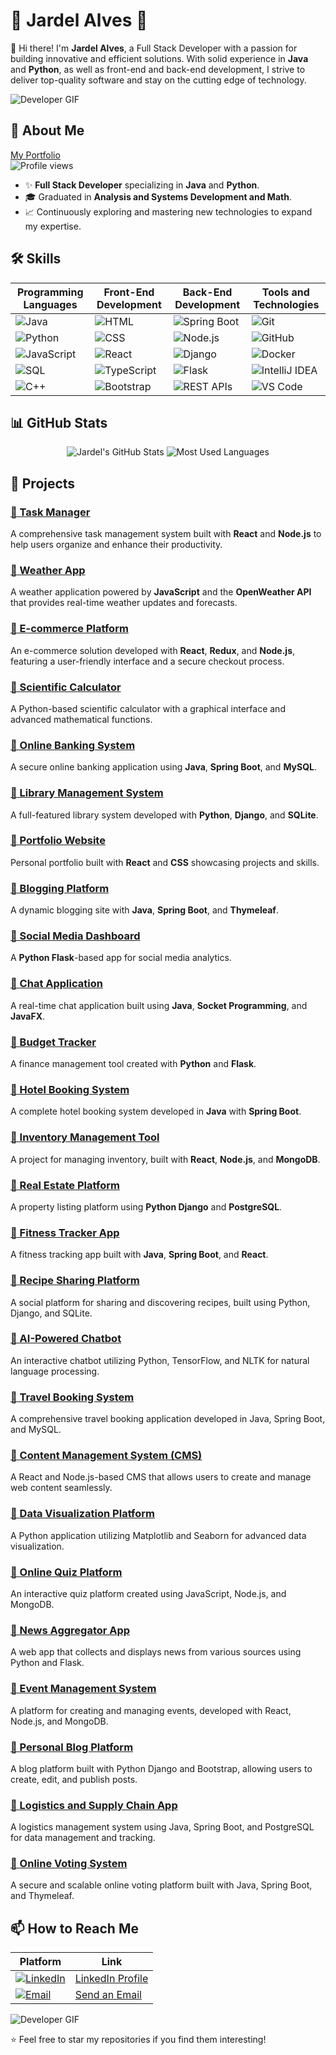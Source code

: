 # 🗽 Jardel Alves 🗽

👋 Hi there! I'm **Jardel Alves**, a Full Stack Developer with a passion for building innovative and efficient solutions. With solid experience in **Java** and **Python**, as well as front-end and back-end development, I strive to deliver top-quality software and stay on the cutting edge of technology.

![Developer GIF](https://i.giphy.com/media/v1.Y2lkPTc5MGI3NjExeDZzZWVtZnVpeG0zZmtremR1M29pbWQxY2pyZ2FvZjZzeTAydDJodiZlcD12MV9pbnRlcm5hbF9naWZfYnlfaWQmY3Q9Zw/hGjr3wcwjGG99V6vIY/giphy.gif) 


## 🚀 About Me
[My Portfolio](https://jardelva96.github.io/)  
![Profile views](https://komarev.com/ghpvc/?username=jardelva96&color=blue)

- ✨ **Full Stack Developer** specializing in **Java** and **Python**.
- 🎓 Graduated in **Analysis and Systems Development and Math**.
- 📈 Continuously exploring and mastering new technologies to expand my expertise.

## 🛠️ Skills

| Programming Languages | Front-End Development | Back-End Development | Tools and Technologies |
| --------------------- | --------------------- | -------------------- | ---------------------- |
| ![Java](https://img.shields.io/badge/Java-ED8B00?style=for-the-badge&logo=java&logoColor=white) | ![HTML](https://img.shields.io/badge/HTML5-E34F26?style=for-the-badge&logo=html5&logoColor=white) | ![Spring Boot](https://img.shields.io/badge/Spring_Boot-6DB33F?style=for-the-badge&logo=springboot&logoColor=white) | ![Git](https://img.shields.io/badge/Git-F05032?style=for-the-badge&logo=git&logoColor=white) |
| ![Python](https://img.shields.io/badge/Python-3776AB?style=for-the-badge&logo=python&logoColor=white) | ![CSS](https://img.shields.io/badge/CSS3-1572B6?style=for-the-badge&logo=css3&logoColor=white) | ![Node.js](https://img.shields.io/badge/Node.js-339933?style=for-the-badge&logo=nodedotjs&logoColor=white) | ![GitHub](https://img.shields.io/badge/GitHub-181717?style=for-the-badge&logo=github&logoColor=white) |
| ![JavaScript](https://img.shields.io/badge/JavaScript-F7DF1E?style=for-the-badge&logo=javascript&logoColor=black) | ![React](https://img.shields.io/badge/React-20232A?style=for-the-badge&logo=react&logoColor=61DAFB) | ![Django](https://img.shields.io/badge/Django-092E20?style=for-the-badge&logo=django&logoColor=white) | ![Docker](https://img.shields.io/badge/Docker-2496ED?style=for-the-badge&logo=docker&logoColor=white) |
| ![SQL](https://img.shields.io/badge/SQL-336791?style=for-the-badge&logo=postgresql&logoColor=white) | ![TypeScript](https://img.shields.io/badge/TypeScript-007ACC?style=for-the-badge&logo=typescript&logoColor=white) | ![Flask](https://img.shields.io/badge/Flask-000000?style=for-the-badge&logo=flask&logoColor=white) | ![IntelliJ IDEA](https://img.shields.io/badge/IntelliJ_IDEA-000000?style=for-the-badge&logo=intellij-idea&logoColor=white) |
| ![C++](https://img.shields.io/badge/C%2B%2B-00599C?style=for-the-badge&logo=c%2B%2B&logoColor=white) | ![Bootstrap](https://img.shields.io/badge/Bootstrap-563D7C?style=for-the-badge&logo=bootstrap&logoColor=white) | ![REST APIs](https://img.shields.io/badge/REST-25D366?style=for-the-badge&logo=rest&logoColor=white) | ![VS Code](https://img.shields.io/badge/VS_Code-007ACC?style=for-the-badge&logo=visual-studio-code&logoColor=white) |

## 📊 GitHub Stats

<div align="center">
  <img src="https://github-readme-stats.vercel.app/api?username=jardelva96&show_icons=true&theme=radical&count_private=true" alt="Jardel's GitHub Stats" />
  <img src="https://github-readme-stats.vercel.app/api/top-langs/?username=jardelva96&layout=compact&theme=radical&langs_count=12" alt="Most Used Languages" />
</div>


## 🌱 Projects

### [🔹 Task Manager](https://github.com/jardelva96/task-manager)
A comprehensive task management system built with **React** and **Node.js** to help users organize and enhance their productivity.

### [🔹 Weather App](https://github.com/jardelva96/weather-app)
A weather application powered by **JavaScript** and the **OpenWeather API** that provides real-time weather updates and forecasts.

### [🔹 E-commerce Platform](https://github.com/jardelva96/e-commerce-website)
An e-commerce solution developed with **React**, **Redux**, and **Node.js**, featuring a user-friendly interface and a secure checkout process.

### [🔹 Scientific Calculator](https://github.com/jardelva96/Scientific-Calculator) 
A Python-based scientific calculator with a graphical interface and advanced mathematical functions.

### [🔹 Online Banking System](https://github.com/jardelva96/online-banking-system)
A secure online banking application using **Java**, **Spring Boot**, and **MySQL**.

### [🔹 Library Management System](https://github.com/jardelva96/library-management-system)
A full-featured library system developed with **Python**, **Django**, and **SQLite**.

### [🔹 Portfolio Website](https://github.com/jardelva96/jardelva96.github.io) 
Personal portfolio built with **React** and **CSS** showcasing projects and skills.

### [🔹 Blogging Platform](https://github.com/jardelva96/blogging-platform)
A dynamic blogging site with **Java**, **Spring Boot**, and **Thymeleaf**.

### [🔹 Social Media Dashboard](https://github.com/jardelva96/social-media-dashboard)
A **Python Flask**-based app for social media analytics.

### [🔹 Chat Application](https://github.com/jardelva96/chat-application)
A real-time chat application built using **Java**, **Socket Programming**, and **JavaFX**.

### [🔹 Budget Tracker](https://github.com/jardelva96/budget-tracker)
A finance management tool created with **Python** and **Flask**.

### [🔹 Hotel Booking System](https://github.com/jardelva96/hotel-booking-system)
A complete hotel booking system developed in **Java** with **Spring Boot**.

### [🔹 Inventory Management Tool](https://github.com/jardelva96/inventory-management-tool)
A project for managing inventory, built with **React**, **Node.js**, and **MongoDB**.

### [🔹 Real Estate Platform](https://github.com/jardelva96/real-estate-platform)
A property listing platform using **Python Django** and **PostgreSQL**.

### [🔹 Fitness Tracker App](https://github.com/jardelva96/fitness-tracker)
A fitness tracking app built with **Java**, **Spring Boot**, and **React**.

### [🔹 Recipe Sharing Platform](https://github.com/jardelva96/fitness-tracker)
A social platform for sharing and discovering recipes, built using Python, Django, and SQLite.

### [🔹 AI-Powered Chatbot](https://github.com/jardelva96/fitness-tracker)
An interactive chatbot utilizing Python, TensorFlow, and NLTK for natural language processing.

### [🔹 Travel Booking System](https://github.com/jardelva96/fitness-tracker)
A comprehensive travel booking application developed in Java, Spring Boot, and MySQL.

### [🔹 Content Management System (CMS)](https://github.com/jardelva96/fitness-tracker)
A React and Node.js-based CMS that allows users to create and manage web content seamlessly.

### [🔹 Data Visualization Platform](https://github.com/jardelva96/fitness-tracker)
A Python application utilizing Matplotlib and Seaborn for advanced data visualization.

### [🔹 Online Quiz Platform](https://github.com/jardelva96/fitness-tracker)
An interactive quiz platform created using JavaScript, Node.js, and MongoDB.

### [🔹 News Aggregator App](https://github.com/jardelva96/fitness-tracker)
A web app that collects and displays news from various sources using Python and Flask.

### [🔹 Event Management System](https://github.com/jardelva96/fitness-tracker)
A platform for creating and managing events, developed with React, Node.js, and MongoDB.

### [🔹 Personal Blog Platform](https://github.com/jardelva96/fitness-tracker)
A blog platform built with Python Django and Bootstrap, allowing users to create, edit, and publish posts.

### [🔹 Logistics and Supply Chain App](https://github.com/jardelva96/fitness-tracker)
A logistics management system using Java, Spring Boot, and PostgreSQL for data management and tracking.

### [🔹 Online Voting System](https://github.com/jardelva96/fitness-tracker)
A secure and scalable online voting platform built with Java, Spring Boot, and Thymeleaf.

## 📫 How to Reach Me

| Platform | Link |
|----------|------|
| [![LinkedIn](https://img.shields.io/badge/LinkedIn-0077B5?style=for-the-badge&logo=linkedin&logoColor=white)](https://www.linkedin.com/in/jardel-alves96/) | [LinkedIn Profile](https://www.linkedin.com/in/jardel-alves96/) |
| [![Email](https://img.shields.io/badge/Email-D14836?style=for-the-badge&logo=gmail&logoColor=white)](mailto:jardel.va96@gmail.com) | [Send an Email](mailto:jardel.va96@gmail.com) |

![Developer GIF](https://i.giphy.com/media/v1.Y2lkPTc5MGI3NjExdXJhM3ZqeXQzeWFpaXRjZTV4bGV0d3hoYjBlc2p6bnJhZG9qOWd4bCZlcD12MV9pbnRlcm5hbF9naWZfYnlfaWQmY3Q9Zw/NLHq5dOtUtOUEjOr7W/giphy.gif)

⭐️ Feel free to star my repositories if you find them interesting!
